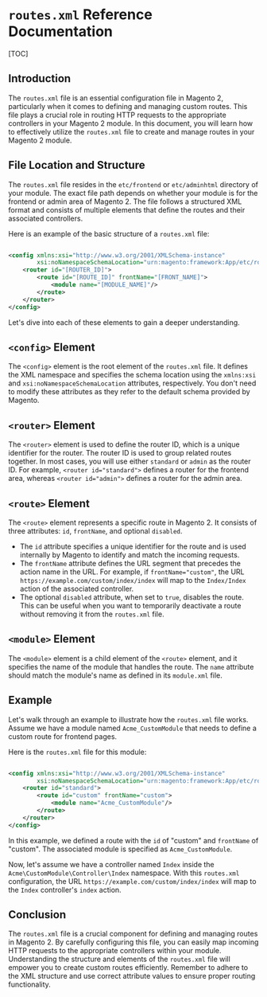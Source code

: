 # `routes.xml` Reference Documentation

[TOC]

## Introduction

The `routes.xml` file is an essential configuration file in Magento 2, particularly when it comes to defining and
managing custom routes. This file plays a crucial role in routing HTTP requests to the appropriate controllers in your
Magento 2 module. In this document, you will learn how to effectively utilize the `routes.xml` file to create and manage
routes in your Magento 2 module.

## File Location and Structure

The `routes.xml` file resides in the `etc/frontend` or `etc/adminhtml` directory of your module. The exact file path
depends on whether your module is for the frontend or admin area of Magento 2. The file follows a structured XML format
and consists of multiple elements that define the routes and their associated controllers.

Here is an example of the basic structure of a `routes.xml` file:

```xml

<config xmlns:xsi="http://www.w3.org/2001/XMLSchema-instance"
        xsi:noNamespaceSchemaLocation="urn:magento:framework:App/etc/routes.xsd">
    <router id="[ROUTER_ID]">
        <route id="[ROUTE_ID]" frontName="[FRONT_NAME]">
            <module name="[MODULE_NAME]"/>
        </route>
    </router>
</config>
```

Let's dive into each of these elements to gain a deeper understanding.

## `<config>` Element

The `<config>` element is the root element of the `routes.xml` file. It defines the XML namespace and specifies the
schema location using the `xmlns:xsi` and `xsi:noNamespaceSchemaLocation` attributes, respectively. You don't need to
modify these attributes as they refer to the default schema provided by Magento.

## `<router>` Element

The `<router>` element is used to define the router ID, which is a unique identifier for the router. The router ID is
used to group related routes together. In most cases, you will use either `standard` or `admin` as the router ID. For
example, `<router id="standard">` defines a router for the frontend area, whereas `<router id="admin">` defines a router
for the admin area.

## `<route>` Element

The `<route>` element represents a specific route in Magento 2. It consists of three attributes: `id`, `frontName`, and
optional `disabled`.

- The `id` attribute specifies a unique identifier for the route and is used internally by Magento to identify and match
  the incoming requests.
- The `frontName` attribute defines the URL segment that precedes the action name in the URL. For example,
  if `frontName="custom"`, the URL `https://example.com/custom/index/index` will map to the `Index/Index` action of the
  associated controller.
- The optional `disabled` attribute, when set to `true`, disables the route. This can be useful when you want to
  temporarily deactivate a route without removing it from the `routes.xml` file.

## `<module>` Element

The `<module>` element is a child element of the `<route>` element, and it specifies the name of the module that handles
the route. The `name` attribute should match the module's name as defined in its `module.xml` file.

## Example

Let's walk through an example to illustrate how the `routes.xml` file works. Assume we have a module
named `Acme_CustomModule` that needs to define a custom route for frontend pages.

Here is the `routes.xml` file for this module:

```xml

<config xmlns:xsi="http://www.w3.org/2001/XMLSchema-instance"
        xsi:noNamespaceSchemaLocation="urn:magento:framework:App/etc/routes.xsd">
    <router id="standard">
        <route id="custom" frontName="custom">
            <module name="Acme_CustomModule"/>
        </route>
    </router>
</config>
```

In this example, we defined a route with the `id` of "custom" and `frontName` of "custom". The associated module is
specified as `Acme_CustomModule`.

Now, let's assume we have a controller named `Index` inside the `Acme\CustomModule\Controller\Index` namespace. With
this `routes.xml` configuration, the URL `https://example.com/custom/index/index` will map to the `Index`
controller's `index` action.

## Conclusion

The `routes.xml` file is a crucial component for defining and managing routes in Magento 2. By carefully configuring
this file, you can easily map incoming HTTP requests to the appropriate controllers within your module. Understanding
the structure and elements of the `routes.xml` file will empower you to create custom routes efficiently. Remember to
adhere to the XML structure and use correct attribute values to ensure proper routing functionality.
